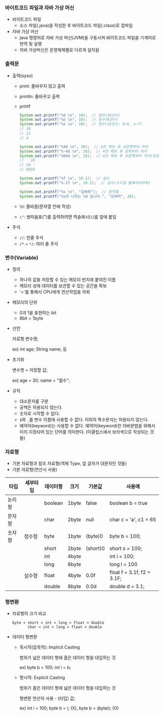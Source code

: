 ### 바이트코드 파일과 자바 가상 머신

- 바이트코드 파일
  - 소스 파일(.java)을 작성한 후 바이트코드 파일(.class)로 컴파일
- 자바 가상 머신
  - java 명령어로 자바 가상 머신(JVM)을 구동시켜 바이트코드 파일을 기계어로 번역 및 실행
  - 자바 가상머신은 운영체제별로 다르게 설치됨



### 출력문

- 출력(syso)

  - print: 줄바꾸지 않고 출력

  - println: 줄바꾸고 출력

  - printf

    ```java
    System.out.printf("%d \n", 10);  // 정수(10진수)
    System.out.printf("%o \n", 10);  // 정수(8진수)
    System.out.printf("%x \n", 10);  // 정수(16진수: 0~9, a~f)
    // 10
    // 12
    // a
    ```

    ```java
    System.out.printf("%4d \n", 10);  // 4칸 확보 후 오른쪽부터 차지
    System.out.printf("%-4d \n", 10);  // 4칸 확보 후 왼쪽부터 차지
    System.out.printf("%04d \n", 10);  // 4칸 확보 후 오른쪽부터 차지(빈공간은 0)
    //   10
    // 10  
    // 0010
    ```

    ```java
    System.out.printf("%f \n", 10.1);  // 실수
    System.out.printf("%.2f \n", 10.1);  // 실수(소수점 둘째자리까지)
    ```

    ```java
    System.out.printf("%s \n", "김싸피");  // 문자열
    System.out.printf("%s의 나이는 %d 입니다.", "김싸피", 26);
    ```

    

  - \n: 줄바꿈(문자열 안에 작성)

  - `\"`: 쌍따옴표(")를 출력하려면 역슬래시(`\`)를 앞에 붙임

- 주석
  - `//`: 한줄 주석
  - `/*` ~ `*/`: 여러 줄 주석



### 변수(Variable)

- 정의
  - 하나의 값을 저장할 수 있는 메모리 번지에 붙여진 이름
  - 메모리 상에 데이터를 보관할 수 있는 공간을 확보
  - '='를 통해서 CPU에게 연산작업을 의뢰
- 메모리의 단위
  - 0과 1을 표현하는 bit
  - 8bit = 1byte

- 선언

  자료형 변수명;

  ex) int age; String name; 등

- 초기화

  변수명 = 저장할 값;

  ex) age = 30; name = "철수";

- 규칙
  - 대소문자를 구분
  - 공백은 허용되지 않는다.
  - 숫자로 시작할 수 없다.
  - `$`와 `_`를 변수 이름에 사용할 수 없다. 이외의 특수문자는 허용되지 않는다.
  - 예약어(keyword)는 사용할 수 없다. 예약어(keyword)란 자바문법을 위해서 미리 지정되어 있는 단어를 의미한다. (이클립스에서 보라색으로 작성되는 것들)



### 자료형

- 기본 자료형과 참조 자료형(객체 Type, 앞 글자가 대문자인 것들)
- 기본 자료형(연산시 사용)

| 타입   | 세부타입 | 데이터형 | 크기  | 기본값   | 사용예                     |
| ------ | -------- | -------- | ----- | -------- | -------------------------- |
| 논리형 |          | boolean  | 1byte | false    | boolean b = true           |
| 문자형 |          | char     | 2byte | null     | char c = 'a', c1 = 65      |
| 숫자형 | 정수형   | byte     | 1byte | (byte)0  | byte b = 100;              |
|        |          | short    | 2byte | (short)0 | short s = 100;             |
|        |          | int      | 4byte |          | int i = 100;               |
|        |          | long     | 8byte |          | long l = 100               |
|        | 실수형   | float    | 4byte | 0.0f     | float f = 3.1f, f2 = 3.1F; |
|        |          | double   | 8byte | 0.0d     | double d = 3.1;            |



### 형변환

- 자료형의 크기 비교

  ```
  byte < short < int < long < float < double
         char < int < long < float < double
  ```

  

- 데이터 형변환

  - 묵시적(암묵적): Implicit Casting

    범위가 넓은 데이터 형에 좁은 데이터 형을 대입하는 것

    ex) byte b = 100; int i = b;

  - 명시적: Explicit Casting

    범위가 좁은 데이터 형에 넓은 데이터 형을 대입하는 것

    형변환 연산자 사용 - (타입) 값;

    ex) int i = 100; byte b = i; (X),   byte b = (byte)i; (O)